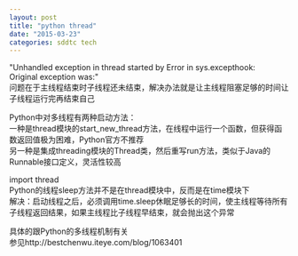 ```yaml
---
layout: post
title: "python thread"
date: "2015-03-23"
categories: sddtc tech
---
```


"Unhandled exception in thread started by 
Error in sys.excepthook:  
Original exception was:"  
问题在于主线程结束时子线程还未结束，解决办法就是让主线程阻塞足够的时间让子线程运行完再结束自己  

Python中对多线程有两种启动方法：   
一种是thread模块的start_new_thread方法，在线程中运行一个函数，但获得函数返回值极为困难，Python官方不推荐   
另一种是集成threading模块的Thread类，然后重写run方法，类似于Java的Runnable接口定义，灵活性较高   

import thread  
Python的线程sleep方法并不是在thread模块中，反而是在time模块下  
解决：启动线程之后，必须调用time.sleep休眠足够长的时间，使主线程等待所有子线程返回结果，如果主线程比子线程早结束，就会抛出这个异常   

具体的跟Python的多线程机制有关  
参见http://bestchenwu.iteye.com/blog/1063401 
